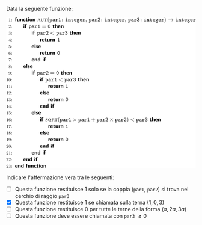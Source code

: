 Data la seguente funzione:

![](es6.svg?s=2)

Indicare l'affermazione vera tra le seguenti:

- [ ] Questa funzione restituisce 1 solo se la coppia (`par1`, `par2`) si trova nel cerchio di raggio `par3`
- [x] Questa funzione restituisce 1 se chiamata sulla terna $(1, 0, 3)$
- [ ] Questa funzione restituisce 0 per tutte le terne della forma $(a, 2a, 3a)$
- [ ] Questa funzione deve essere chiamata con `par3` $\geq 0$
